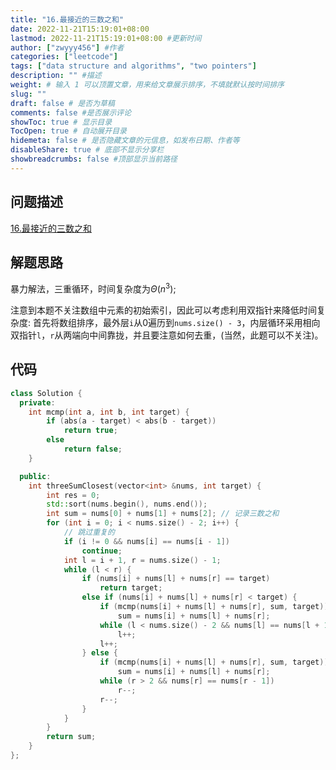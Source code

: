 ```yaml
---
title: "16.最接近的三数之和"
date: 2022-11-21T15:19:01+08:00
lastmod: 2022-11-21T15:19:01+08:00 #更新时间
author: ["zwyyy456"] #作者
categories: ["leetcode"]
tags: ["data structure and algorithms", "two pointers"]
description: "" #描述
weight: # 输入 1 可以顶置文章，用来给文章展示排序，不填就默认按时间排序
slug: ""
draft: false # 是否为草稿
comments: false #是否展示评论
showToc: true # 显示目录
TocOpen: true # 自动展开目录
hidemeta: false # 是否隐藏文章的元信息，如发布日期、作者等
disableShare: true # 底部不显示分享栏
showbreadcrumbs: false #顶部显示当前路径
---
```

## 问题描述
[16.最接近的三数之和](https://leetcode.cn/problems/3sum-closest/)

## 解题思路
暴力解法，三重循环，时间复杂度为$\Theta(n^3)$;

注意到本题不关注数组中元素的初始索引，因此可以考虑利用双指针来降低时间复杂度:
首先将数组排序，最外层`i`从0遍历到`nums.size() - 3`，内层循环采用相向双指针`l`，`r`从两端向中间靠拢，并且要注意如何去重，(当然，此题可以不关注)。

## 代码
```cpp
class Solution {
  private:
    int mcmp(int a, int b, int target) {
        if (abs(a - target) < abs(b - target))
            return true;
        else
            return false;
    }

  public:
    int threeSumClosest(vector<int> &nums, int target) {
        int res = 0;
        std::sort(nums.begin(), nums.end());
        int sum = nums[0] + nums[1] + nums[2]; // 记录三数之和
        for (int i = 0; i < nums.size() - 2; i++) {
            // 跳过重复的
            if (i != 0 && nums[i] == nums[i - 1])
                continue;
            int l = i + 1, r = nums.size() - 1;
            while (l < r) {
                if (nums[i] + nums[l] + nums[r] == target)
                    return target;
                else if (nums[i] + nums[l] + nums[r] < target) {
                    if (mcmp(nums[i] + nums[l] + nums[r], sum, target))
                        sum = nums[i] + nums[l] + nums[r];
                    while (l < nums.size() - 2 && nums[l] == nums[l + 1])
                        l++;
                    l++;
                } else {
                    if (mcmp(nums[i] + nums[l] + nums[r], sum, target))
                        sum = nums[i] + nums[l] + nums[r];
                    while (r > 2 && nums[r] == nums[r - 1])
                        r--;
                    r--;
                }
            }
        }
        return sum;
    }
};
```

